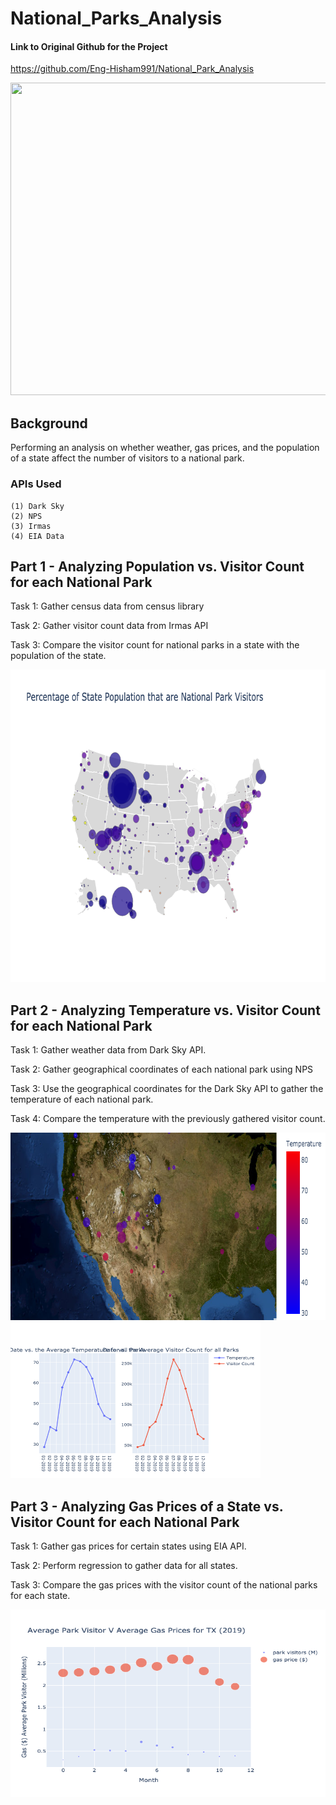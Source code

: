 # National_Parks_Analysis

#### Link to Original Github for the Project 

https://github.com/Eng-Hisham991/National_Park_Analysis

<img src="https://news.harvard.edu/wp-content/uploads/2019/09/leo-serrat_unsplash-1.jpg?w=1600&h=900&crop=1" width="1000" height="500">

## Background 

Performing an analysis on whether weather, gas prices, and the population of a state affect the number of visitors to a national park. 

### APIs Used 

    (1) Dark Sky 
    (2) NPS 
    (3) Irmas 
    (4) EIA Data
    
## Part 1 - Analyzing Population vs. Visitor Count for each National Park 

Task 1: Gather census data from census library 

Task 2: Gather visitor count data from Irmas API 

Task 3: Compare the visitor count for national parks in a state with the population of the state. 

<img src="https://github.com/Abdullah101298/National_Parks_Analysis/blob/master/Images/visitors_v_population_map.png?raw=true" width="800" height="500">

## Part 2 - Analyzing Temperature vs. Visitor Count for each National Park 

Task 1: Gather weather data from Dark Sky API. 

Task 2: Gather geographical coordinates of each national park using NPS 

Task 3: Use the geographical coordinates for the Dark Sky API to gather the temperature of each national park. 

Task 4: Compare the temperature with the previously gathered visitor count. 


<img src="https://github.com/Abdullah101298/National_Parks_Analysis/blob/master/Images/TerrainMapWeather.png?raw=true" width="800" height="300">
<img src="https://github.com/Abdullah101298/National_Parks_Analysis/blob/master/Images/TemperaturevsVisitorCountLineplot.png?raw=true" width="400" height="250">


## Part 3 - Analyzing Gas Prices of a State vs. Visitor Count for each National Park

Task 1: Gather gas prices for certain states using EIA API. 

Task 2: Perform regression to gather data for all states. 

Task 3: Compare the gas prices with the visitor count of the national parks for each state. 

<img src="https://github.com/Abdullah101298/National_Parks_Analysis/blob/master/Images/SCT:TX:visitor_gas_2019.png?raw=true" width="600" height="300">

